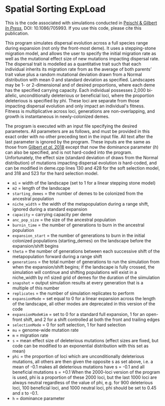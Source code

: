 # Spatial Sorting ExpLoad

This is the code associated with simulations conducted in [Peischl & Gilbert *In Press*](https://www.journals.uchicago.edu/doi/10.1086/705993), DOI: 10.1086/705993. If you use this code, please cite this publication.

This program simulates dispersal evolution across a full species range during expansion (not only the front-most deme). 
It uses a stepping-stone migration model, and allows the user to specify the initial migration 
rate as well as the mutational effect size of new mutations impacting dispersal rate. The dispersal trait is modelled as a 
quantitative trait such that each individual inherits its migration rate from as the average of both parents’ 
trait value plus a random mutational deviation drawn from a Normal distribution with mean 0 and standard deviation as specified.
Landscapes may be 1- or 2-dimensional and of desired proportions, where each deme has the specified carrying capacity. 
Each individual possesses 2,000 bi-allelic, unconditionally deleterious or beneficial loci, 
where the proportion deleterious is specified by phi. These loci are separate from those impacting 
dispersal evolution and only impact an individual's fitness. Fitness is multiplicative across loci, generations are 
non-overlapping, and growth is instantaneous in newly-colonized demes. 


The program is executed with an input file specifying the desired parameters. 
All parameters are as follows, and must be provided in this exact order with no other preceding text in the input file. 
All text after the last parameter is ignored by the program. These inputs are the same as those from [Gilbert *et al.* 2018](https://journals.plos.org/plosgenetics/article?id=10.1371/journal.pgen.1007450) 
except that now the dominance parameter (*h*) can also be specified, and is not hard-coded into the program. Unfortunately, the effect size (standard deviation of draws from the Normal distribution) of mutations impacting dispersal evolution *is* hard-coded, and 
can be modified in deme.cpp lines 130 and 428 for the soft selection model, and 318 and 523 for the hard selection model.

* `m1` = width of the landscape (set to 1 for a linear stepping stone model)
* `m2` = length of the landscape
* `starting_demes` = the number of demes to be colonized from the ancestral population
* `niche_width` = the width of the metapopulation during a range shift, ignored during a standard expansion
* `capacity` = carrying capacity per deme
* `anc_pop_size` = the size of the ancestral population
* `burnin_time` = the number of generations to burn in the ancestral population
* `expansion_start` = the number of generations to burn in the initial colonized populations (starting_demes) on the landscape before the expansion/shift begins
* `theta` = the number of generations between each successive shift of the metapopulation forward during a range shift
* `generations` = the total number of generations to run the simulation from when the expansion/shift begins; if the landscape is fully crossed, the simulation will continue and shifting populations will exist in a niche_width by m1 sized grid of demes for the duration of the siimulation
* `snapshot` = output simulation results at every generation that is a multiple of this number
* `replicates` = the number of simulation replicates to perform
* `expansionMode` = set equal to 0 for a linear expansion across the length of the landscape, all other modes are deprecated in this version of the code
* `expansionModeKim` = set to 0 for a standard full expansion, 1 for an open-front shift, and 2 for a shift controlled at both the front and trailing edges
* `selectionMode` = 0 for soft selection, 1 for hard selection
* `mu` = genome-wide mutation rate
* `m` = migration rate
* `s` = mean effect size of deleterious mutations (effect sizes are fixed, but code can be modified to an exponential distribution with this set as mean)
* `phi` = the proportion of loci which are unconditionally deleterious mutations, all others are then given the opposite s as set above, i.e. a mean of -0.1 
makes all deleterious mutations have s = -0.1 and all beneficial mutations s = +0.1  When the 2000-loci version of the program is used, phi is a proportion of these 2000 loci, but the last 1000 loci are always neutral regardless of the value of phi, e.g. for 900 deleterious loci, 100 beneficial loci, and 1000 neutral loci, phi should be set to 0.45 and *s* to -0.1.
* `h` = dominance parameter
